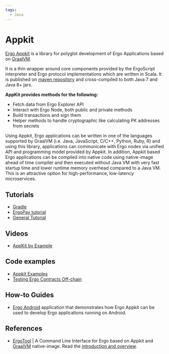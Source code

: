 ```yaml
---
tags:
  - Java
---
```

# Appkit


[Ergo Appkit](https://github.com/aslesarenko/ergo-appkit) is a library for polyglot development of Ergo Applications based on [GraalVM](https://www.graalvm.org/).

It is a thin wrapper around core components provided by the ErgoScript interpreter and Ergo protocol implementations which are written in Scala. It is published on [maven repository](https://mvnrepository.com/artifact/org.ergoplatform/ergo-appkit) and cross-compiled to both Java 7 and Java 8+ jars.


**AppKit provides methods for the following:**

- Fetch data from Ergo Explorer API
- Interact with Ergo Node, both public and private methods
- Build transactions and sign them
- Helper methods to handle cryptographic like calculating PK addresses from secrets


Using Appkit, Ergo applications can be written in one of the languages supported by GraalVM (i.e. Java, JavaScript, C/C++, Python, Ruby, R) and using this library, applications can communicate with Ergo nodes via unified API and programming model provided by Appkit. In addition, Appkit based Ergo applications can be compiled into native code using native-image ahead of time compiler and then executed without Java VM with very fast startup time and lower runtime memory overhead compared to a Java VM. This is an attractive option for high-performance, low-latency microservices.


## Tutorials


- [Gradle](/dev/stack/appkit/gradle)
- [ErgoPay tutorial](/dev/wallet/payments/ergo-pay/#implement-a-dapp-using-ergopay)
- [General Tutorial](/dev/stack/appkit/tutorial.md)

## Videos

- [AppKit by Example](https://www.youtube.com/watch?v=Md5s-XV6-Hs)

## Code examples

- [Appkit Examples](https://github.com/aslesarenko/ergo-appkit-examples)
- [Testing Ergo Contracts Off-chain](https://github.com/anon-real/contract-testing)


## How-to Guides

-  [Ergo Android](https://github.com/aslesarenko/ergo-android) application that demonstrates how Ergo Appkit can be used to develop Ergo applications running on Android.

## References

- [ErgoTool](https://github.com/aslesarenko/ergo-tool) | A Command Line Interface for Ergo based on Appkit and [GraalVM](https://www.graalvm.org/) native-image. Read the [introduction and overview](https://ergoplatform.org/en/blog/2019_12_31_ergo_tool/).


